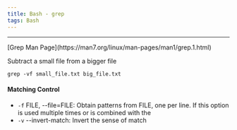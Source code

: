 ```yaml
---
title: Bash - grep
tags: Bash
---
```


<hr>
[Grep Man Page](https://man7.org/linux/man-pages/man1/grep.1.html)

Subtract a small file from a bigger file

```
grep -vf small_file.txt big_file.txt
```

#### Matching Control

- `-f` FILE, --file=FILE: Obtain patterns from FILE, one per line.  If this option is used multiple times or is combined with the 
- `-v` --invert-match: Invert the sense of match
